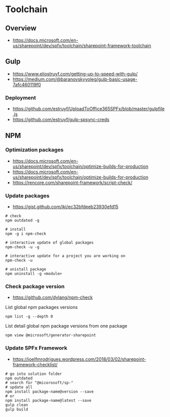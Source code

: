 # Toolchain

## Overview

- https://docs.microsoft.com/en-us/sharepoint/dev/spfx/toolchain/sharepoint-framework-toolchain

## Gulp

- https://www.eliostruyf.com/getting-up-to-speed-with-gulp/
- https://medium.com/@baranovskyyoleg/gulp-basic-usage-7afc460119f0

### Deployment

- https://github.com/estruyf/UploadToOffice365SPFx/blob/master/gulpfile.js
- https://github.com/estruyf/gulp-spsync-creds


## NPM

### Optimization packages

- https://docs.microsoft.com/en-us/sharepoint/dev/spfx/toolchain/optimize-builds-for-production
- https://docs.microsoft.com/en-us/sharepoint/dev/spfx/toolchain/optimize-builds-for-production
- https://rencore.com/sharepoint-framework/script-check/

### Update packages

- https://gist.github.com/iki/ec32bfdeeb23930efd15

```PS
# check
npm outdated -g

# install
npm -g i npm-check

# interactive update of global packages
npm-check -u -g

# interactive update for a project you are working on
npm-check -u

# unistall package
npm uninstall -g <module>
```

### Check package version

- https://github.com/dylang/npm-check

List global npm  packages versions

```PS
npm list -g --depth 0
```

List detail global npm  package versions from one package

```PS
npm view @microsoft/generator-sharepoint
```

### Update SPFx Framework

- https://joelfmrodrigues.wordpress.com/2018/03/02/sharepoint-framework-checklist/

```PS
# go into solution folder
npm outdated
# search für "@micorosoft/sp-"
# update all
npm install package-name@version --save
# or
npm install package-name@latest --save
gulp clean
gulp build
```